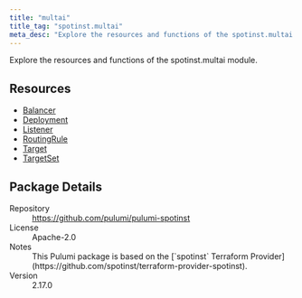```yaml
---
title: "multai"
title_tag: "spotinst.multai"
meta_desc: "Explore the resources and functions of the spotinst.multai module."
---
```


<!-- WARNING: this file was generated by Pulumi Docs Generator. -->
<!-- Do not edit by hand unless you're certain you know what you are doing! -->

Explore the resources and functions of the spotinst.multai module.

<h2 id="resources">Resources</h2>
<ul class="api">
    <li><a href="balancer" title="Balancer"><span class="symbol resource"></span>Balancer</a></li>
    <li><a href="deployment" title="Deployment"><span class="symbol resource"></span>Deployment</a></li>
    <li><a href="listener" title="Listener"><span class="symbol resource"></span>Listener</a></li>
    <li><a href="routingrule" title="RoutingRule"><span class="symbol resource"></span>RoutingRule</a></li>
    <li><a href="target" title="Target"><span class="symbol resource"></span>Target</a></li>
    <li><a href="targetset" title="TargetSet"><span class="symbol resource"></span>TargetSet</a></li>
</ul>

<h2 id="package-details">Package Details</h2>
<dl class="package-details">
	<dt>Repository</dt>
	<dd><a href="https://github.com/pulumi/pulumi-spotinst">https://github.com/pulumi/pulumi-spotinst</a></dd>
	<dt>License</dt>
	<dd>Apache-2.0</dd>
	<dt>Notes</dt>
	<dd>This Pulumi package is based on the [`spotinst` Terraform Provider](https://github.com/spotinst/terraform-provider-spotinst).</dd>
	<dt>Version</dt>
	<dd>2.17.0</dd>
</dl>

